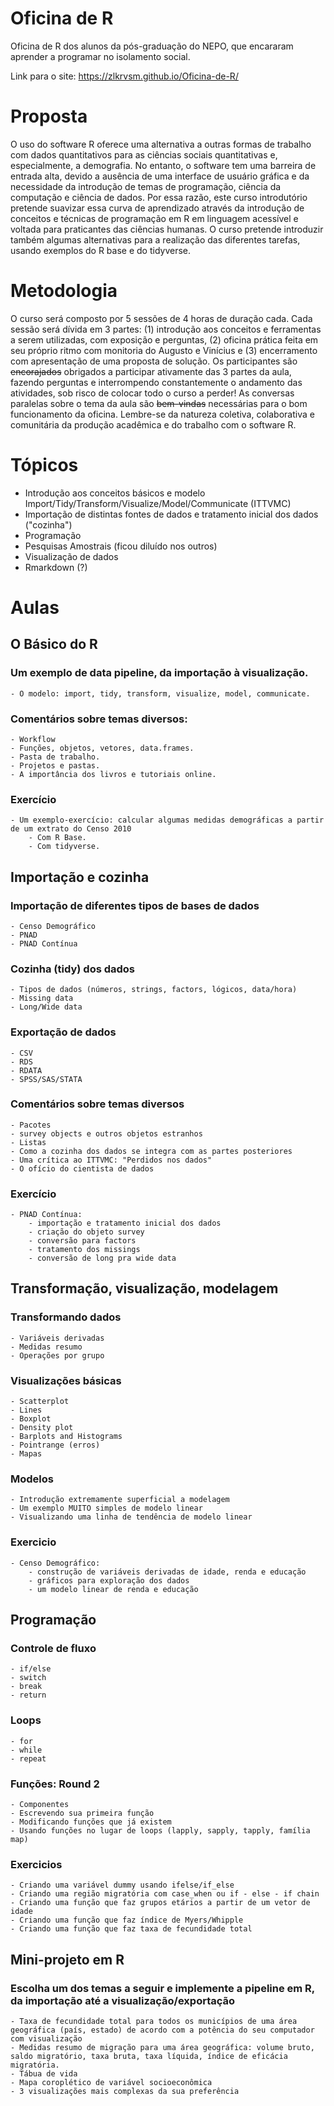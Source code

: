 # Oficina de R

Oficina de R dos alunos da pós-graduação do NEPO, que encararam aprender a programar no isolamento social.

Link para o site: https://zlkrvsm.github.io/Oficina-de-R/

# Proposta
O uso do software R oferece uma alternativa a outras formas de trabalho com dados quantitativos para as ciências sociais quantitativas e, especialmente, a demografia. No entanto, o software tem uma barreira de entrada alta, devido a ausência de uma interface de usuário gráfica e da necessidade da introdução de temas de programação, ciência da computação e ciência de dados. Por essa razão, este curso introdutório pretende suavizar essa curva de aprendizado através da introdução de conceitos e técnicas de programação em R em linguagem acessível e voltada para praticantes das ciências humanas. O curso pretende introduzir também algumas alternativas para a realização das diferentes tarefas, usando exemplos do R base e do tidyverse.

# Metodologia

O curso será composto por 5 sessões de 4 horas de duração cada. Cada sessão será dívida em 3 partes: (1) introdução aos conceitos e ferramentas a serem utilizadas, com exposição e perguntas, (2) oficina prática feita em seu próprio ritmo com monitoria do Augusto e Vinícius e (3) encerramento com apresentação de uma proposta de solução. Os participantes são ~~encorajados~~ obrigados a participar ativamente das 3 partes da aula, fazendo perguntas e interrompendo constantemente o andamento das atividades, sob risco de colocar todo o curso a perder! As conversas paralelas sobre o tema da aula são ~~bem-vindas~~ necessárias para o bom funcionamento da oficina. Lembre-se da natureza coletiva, colaborativa e comunitária da produção acadêmica e do trabalho com o software R.

# Tópicos

- Introdução aos conceitos básicos e modelo Import/Tidy/Transform/Visualize/Model/Communicate (ITTVMC)
- Importação de distintas fontes de dados e tratamento inicial dos dados ("cozinha")
- Programação
- Pesquisas Amostrais (ficou diluído nos outros)
- Visualização de dados
- Rmarkdown (?)

# Aulas

## O Básico do R

### Um exemplo de data pipeline, da importação à visualização.

    - O modelo: import, tidy, transform, visualize, model, communicate.

### Comentários sobre temas diversos:

    - Workflow
    - Funções, objetos, vetores, data.frames.
    - Pasta de trabalho.
    - Projetos e pastas.
    - A importância dos livros e tutoriais online.
    
### Exercício

    - Um exemplo-exercício: calcular algumas medidas demográficas a partir de um extrato do Censo 2010
        - Com R Base.
        - Com tidyverse.

## Importação e cozinha

### Importação de diferentes tipos de bases de dados

    - Censo Demográfico
    - PNAD
    - PNAD Contínua

### Cozinha (tidy) dos dados

    - Tipos de dados (números, strings, factors, lógicos, data/hora)
    - Missing data
    - Long/Wide data

### Exportação de dados

    - CSV
    - RDS
    - RDATA
    - SPSS/SAS/STATA

### Comentários sobre temas diversos
    - Pacotes
    - survey objects e outros objetos estranhos
    - Listas
    - Como a cozinha dos dados se integra com as partes posteriores
    - Uma crítica ao ITTVMC: "Perdidos nos dados"
    - O ofício do cientista de dados

### Exercício

    - PNAD Contínua:
        - importação e tratamento inicial dos dados
        - criação do objeto survey
        - conversão para factors
        - tratamento dos missings
        - conversão de long pra wide data

## Transformação, visualização, modelagem

### Transformando dados
    - Variáveis derivadas
    - Medidas resumo
    - Operações por grupo

### Visualizações básicas
    - Scatterplot
    - Lines
    - Boxplot
    - Density plot
    - Barplots and Histograms
    - Pointrange (erros)
    - Mapas

### Modelos

    - Introdução extremamente superficial a modelagem
    - Um exemplo MUITO simples de modelo linear
    - Visualizando uma linha de tendência de modelo linear

### Exercicio

    - Censo Demográfico:
        - construção de variáveis derivadas de idade, renda e educação
        - gráficos para exploração dos dados
        - um modelo linear de renda e educação

## Programação

### Controle de fluxo

    - if/else
    - switch
    - break
    - return
    
### Loops
    - for
    - while
    - repeat
    
### Funções: Round 2

    - Componentes
    - Escrevendo sua primeira função
    - Modificando funções que já existem
    - Usando funções no lugar de loops (lapply, sapply, tapply, família map)
    
### Exercicios

    - Criando uma variável dummy usando ifelse/if_else
    - Criando uma região migratória com case_when ou if - else - if chain
    - Criando uma função que faz grupos etários a partir de um vetor de idade
    - Criando uma função que faz índice de Myers/Whipple
    - Criando uma função que faz taxa de fecundidade total

## Mini-projeto em R

### Escolha um dos temas a seguir e implemente a pipeline em R, da importação até a visualização/exportação

    - Taxa de fecundidade total para todos os municípios de uma área geográfica (país, estado) de acordo com a potência do seu computador com visualização
    - Medidas resumo de migração para uma área geográfica: volume bruto, saldo migratório, taxa bruta, taxa líquida, índice de eficácia migratória.
    - Tábua de vida
    - Mapa coroplético de variável socioeconômica
    - 3 visualizações mais complexas da sua preferência
